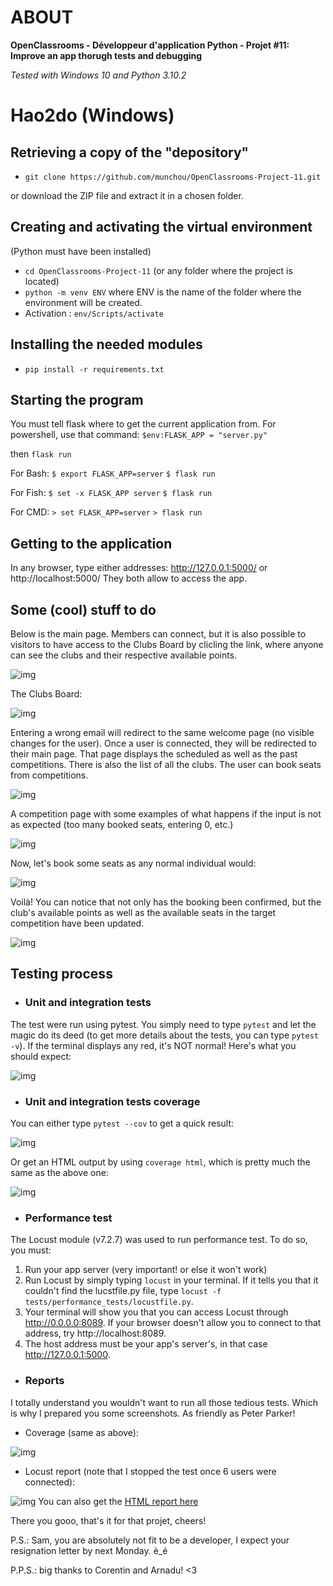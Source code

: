# ABOUT

**OpenClassrooms - Développeur d'application Python - Projet #11: Improve an app thorugh tests and debugging**

_Tested with Windows 10 and Python 3.10.2_


# Hao2do (Windows)
## Retrieving a copy of the "depository"

- `git clone https://github.com/munchou/OpenClassrooms-Project-11.git`

or download the ZIP file and extract it in a chosen folder.


## Creating and activating the virtual environment
(Python must have been installed)
- `cd OpenClassrooms-Project-11` (or any folder where the project is located)
- `python -m venv ENV` where ENV is the name of the folder where the environment will be created.
- Activation : `env/Scripts/activate`
    

## Installing the needed modules

- `pip install -r requirements.txt`


## Starting the program
You must tell flask where to get the current application from. For powershell, use that command:
`$env:FLASK_APP = "server.py"`

then `flask run`

For Bash:
`$ export FLASK_APP=server`
`$ flask run`

For Fish:
`$ set -x FLASK_APP server`
`$ flask run`

For CMD:
`> set FLASK_APP=server`
`> flask run`


## Getting to the application
In any browser, type either addresses:
http://127.0.0.1:5000/ or http://localhost:5000/
They both allow to access the app.


## Some (cool) stuff to do
Below is the main page. Members can connect, but it is also possible to visitors to have access to the Clubs Board by clicling the link, where anyone can see the clubs and their respective available points.

![img](_readme_img/01.png)

The Clubs Board:

![img](_readme_img/02.png)

Entering a wrong email will redirect to the same welcome page (no visible changes for the user).
Once a user is connected, they will be redirected to their main page. That page displays the scheduled as well as the past competitions. There is also the list of all the clubs. The user can book seats from competitions.

![img](_readme_img/03.png)

A competition page with some examples of what happens if the input is not as expected (too many booked seats, entering 0, etc.)

![img](_readme_img/04.png)

Now, let's book some seats as any normal individual would:

![img](_readme_img/05.png)

Voilà! You can notice that not only has the booking been confirmed, but the club's available points as well as the available seats in the target competition have been updated.

![img](_readme_img/06.png)


## Testing process
- ### Unit and integration tests
The test were run using pytest.
You simply need to type `pytest` and let the magic do its deed (to get more details about the tests, you can type `pytest -v`).
If the terminal displays any red, it's NOT normal!
Here's what you should expect:

![img](_readme_img/07.png)

- ### Unit and integration tests coverage
You can either type `pytest --cov` to get a quick result:

![img](tests/reports/pytest_cov.png)

Or get an HTML output by using `coverage html`, which is pretty much the same as the above one:

![img](tests/reports/coverage(v7.2.7).png)


- ### Performance test
The Locust module (v7.2.7) was used to run performance test.
To do so, you must:
1) Run your app server (very important! or else it won't work)
2) Run Locust by simply typing `locust` in your terminal. If it tells you that it couldn't find the lucstfile.py file, type `locust -f tests/performance_tests/locustfile.py`.
3) Your terminal will show you that you can access Locust through http://0.0.0.0:8089. If your browser doesn't allow you to connect to that address, try  http://localhost:8089.
4) The host address must be your app's server's, in that case http://127.0.0.1:5000.

- ### Reports
I totally understand you wouldn't want to run all those tedious tests. Which is why I prepared you some screenshots. As friendly as Peter Parker!

- Coverage (same as above):

![img](tests/reports/coverage(v7.2.7).png)

- Locust report (note that I stopped the test once 6 users were connected):

![img](tests/reports/locust_report_1688290965.png)
You can also get the [HTML report here](tests/reports/locust_report_1688290965.864094.html)

There you gooo, that's it for that projet, cheers!

P.S.: Sam, you are absolutely not fit to be a developer, I expect your resignation letter by next Monday. è_é

P.P.S.: big thanks to Corentin and Arnadu! <3